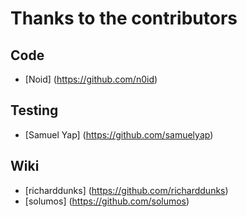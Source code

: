 Thanks to the contributors
==========================

Code
----
  * [Noid] (https://github.com/n0id)

Testing
-------
  * [Samuel Yap] (https://github.com/samuelyap)

Wiki
----
  * [richarddunks] (https://github.com/richarddunks)
  * [solumos] (https://github.com/solumos)
